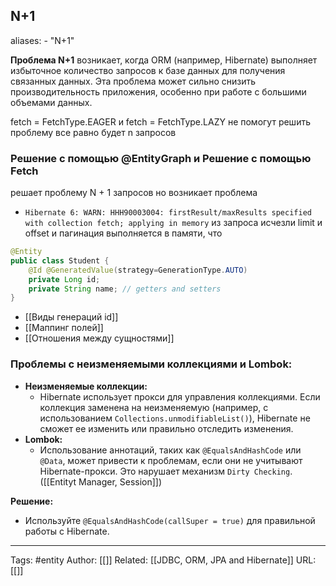 ## N+1
aliases: 
	- "N+1"

**Проблема N+1** возникает, когда ORM (например, Hibernate) выполняет избыточное количество запросов к базе данных для получения связанных данных. Эта проблема может сильно снизить производительность приложения, особенно при работе с большими объемами данных.

fetch = FetchType.EAGER и fetch = FetchType.LAZY не помогут решить проблему все равно будет n запросов

### Решение с помощью @EntityGraph и Решение с помощью Fetch
решает проблему N + 1 запросов но возникает проблема
- `Hibernate 6: WARN: HHH90003004: firstResult/maxResults specified with collection fetch; applying in memory`
из запроса исчезли limit и offset  и пагинация выполняется в памяти, что  

```java
@Entity 
public class Student { 
	@Id @GeneratedValue(strategy=GenerationType.AUTO) 
	private Long id; 
	private String name; // getters and setters 
}
```

- [[Виды генераций id]]
- [[Маппинг полей]]
- [[Отношения между сущностями]]

### Проблемы с неизменяемыми коллекциями и Lombok:
- **Неизменяемые коллекции:**
    - Hibernate использует прокси для управления коллекциями. Если коллекция заменена на неизменяемую (например, с использованием `Collections.unmodifiableList()`), Hibernate не сможет ее изменить или правильно отследить изменения.
- **Lombok:**
    - Использование аннотаций, таких как `@EqualsAndHashCode` или `@Data`, может привести к проблемам, если они не учитывают Hibernate-прокси. Это нарушает механизм `Dirty Checking`. ([[Entityt Manager, Session]])

**Решение:**
- Используйте `@EqualsAndHashCode(callSuper = true)` для правильной работы с Hibernate.


---
Tags: #entity
Author: [[]]
Related: [[JDBC, ORM, JPA and Hibernate]]
URL: [[]]